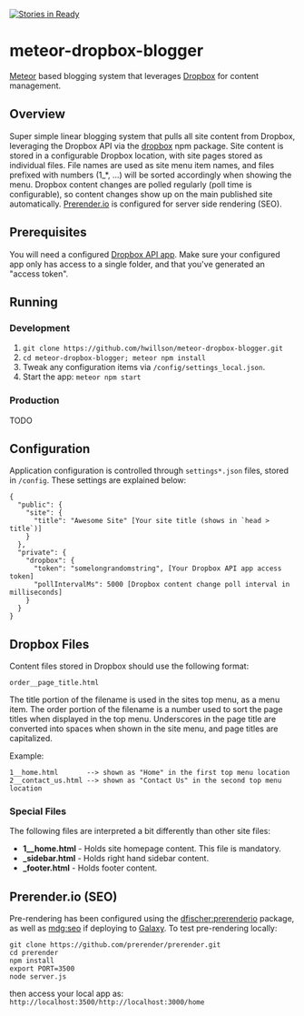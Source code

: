 [![Stories in Ready](https://badge.waffle.io/hwillson/meteor-dropbox-blogger.png?label=ready&title=Ready)](https://waffle.io/hwillson/meteor-dropbox-blogger)

# meteor-dropbox-blogger

[Meteor](https://meteor.com) based blogging system that leverages [Dropbox](https://dropbox.com) for content management.

## Overview

Super simple linear blogging system that pulls all site content from Dropbox, leveraging the Dropbox API via the [dropbox](https://www.npmjs.com/package/dropbox) npm package. Site content is stored in a configurable Dropbox location, with site pages stored as individual files. File names are used as site menu item names, and files prefixed with numbers (1_*, ...) will be sorted accordingly when showing the menu. Dropbox content changes are polled regularly (poll time is configurable), so content changes show up on the main published site automatically. [Prerender.io](https://prerender.io/) is configured for server side rendering (SEO).

## Prerequisites

You will need a configured [Dropbox API app](https://www.dropbox.com/developers/apps). Make sure your configured app only has access to a single folder, and that you've generated an "access token".

## Running

### Development

1. `git clone https://github.com/hwillson/meteor-dropbox-blogger.git`
2. `cd meteor-dropbox-blogger; meteor npm install`
3. Tweak any configuration items via `/config/settings_local.json`.
4. Start the app: `meteor npm start`

### Production

TODO

## Configuration

Application configuration is controlled through `settings*.json` files, stored in `/config`. These settings are explained below:

```
{
  "public": {  
    "site": {
      "title": "Awesome Site" [Your site title (shows in `head > title`)]
    }    
  },
  "private": {
    "dropbox": {
      "token": "somelongrandomstring", [Your Dropbox API app access token]
      "pollIntervalMs": 5000 [Dropbox content change poll interval in milliseconds]
    }
  }
}   
```

## Dropbox Files

Content files stored in Dropbox should use the following format:

```
order__page_title.html
```

The title portion of the filename is used in the sites top menu, as a menu item. The order portion of the filename is a number used to sort the page titles when displayed in the top menu. Underscores in the page title are converted into spaces when shown in the site menu, and page titles are capitalized.

Example:

```
1__home.html       --> shown as "Home" in the first top menu location
2__contact_us.html --> shown as "Contact Us" in the second top menu location
```

### Special Files

The following files are interpreted a bit differently than other site files:

- **1__home.html** - Holds site homepage content. This file is mandatory.
- **_sidebar.html** - Holds right hand sidebar content.
- **_footer.html** - Holds footer content.

## Prerender.io (SEO)

Pre-rendering has been configured using the [dfischer:prerenderio](https://atmospherejs.com/dfischer/prerenderio) package, as well as [mdg:seo](https://atmospherejs.com/mdg/seo) if deploying to [Galaxy](http://meteor.com/hosting). To test pre-rendering locally:

```
git clone https://github.com/prerender/prerender.git
cd prerender
npm install
export PORT=3500
node server.js
```

then access your local app as: `http://localhost:3500/http://localhost:3000/home`